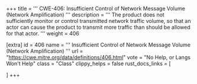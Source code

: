 +++
title = '''
CWE-406: Insufficient Control of Network Message Volume (Network Amplification)
'''
description	= '''
The product does not sufficiently monitor or control transmitted network traffic volume, so that an actor can cause the product to transmit more traffic than should be allowed for that actor.
'''
weight = 406

[extra]
id = 406
name = '''
Insufficient Control of Network Message Volume (Network Amplification)
'''
url = "https://cwe.mitre.org/data/definitions/406.html"
vote = "No Help, or Langs Won't Help"
class = "Class"
clippy_helps = false
rust_docs_links = [
	
]
+++
